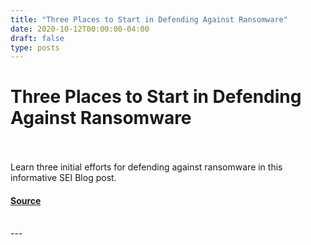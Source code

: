 ```yaml
---
title: "Three Places to Start in Defending Against Ransomware"
date: 2020-10-12T00:00:00-04:00
draft: false
type: posts
---
```

# Three Places to Start in Defending Against Ransomware

<br/>

<br/>
Learn three initial efforts for defending against ransomware in this informative SEI Blog post.
<br/>


#### [Source](https://insights.sei.cmu.edu/blog/three-places-to-start-in-defending-against-ransomware/)

<br/>
---
